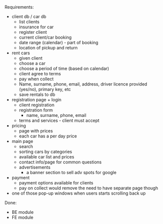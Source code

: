 Requirements:

- client db / car db
  - list clients
  - insurance for car
  - register client
  - current client/car booking
  - date range (calendar) - part of booking
  - location of pickup and return
- rent cars
  - given client
  - choose a car
  - choose a period of time (based on calendar)
  - client agree to terms
  - pay when collect
  - Name, surname, phone, email, address, driver licence provided (yes/no), primary key, etc
  - save rentals to db
- registration page + login
  - client registration
  - registration form
    - name, surname, phone, email
  - terms and services - client must accept
- pricing
  - page with prices
  - each car has a per day price
- main page
  - search
  - sorting cars by categories
  - available car list and prices
  - contact info/page for common questions
  - advertisements
    - a banner section to sell adv spots for google
- payment
  - payment options available for clients
  - pay on collect would remove the need to have separate page though
- one of those pop-up windows when users starts scrolling back up

Done:
- BE module
- FE module